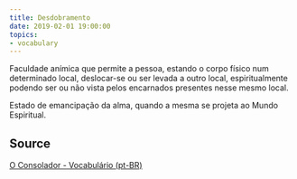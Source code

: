 ```yaml
---
title: Desdobramento
date: 2019-02-01 19:00:00
topics:
- vocabulary
---
```


Faculdade anímica que permite a pessoa, estando o corpo físico num determinado
local, deslocar-se ou ser levada a outro local, espiritualmente podendo ser ou
não vista pelos encarnados presentes nesse mesmo local.

Estado de emancipação da alma, quando a mesma se projeta ao Mundo Espiritual.

## Source
[O Consolador - Vocabulário (pt-BR)](http://www.oconsolador.com.br/linkfixo/vocabulario/principal.html)


